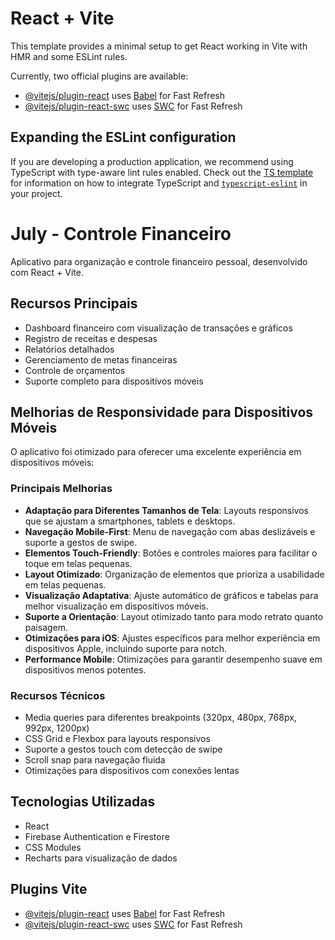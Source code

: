 # React + Vite

This template provides a minimal setup to get React working in Vite with HMR and some ESLint rules.

Currently, two official plugins are available:

- [@vitejs/plugin-react](https://github.com/vitejs/vite-plugin-react/blob/main/packages/plugin-react) uses [Babel](https://babeljs.io/) for Fast Refresh
- [@vitejs/plugin-react-swc](https://github.com/vitejs/vite-plugin-react/blob/main/packages/plugin-react-swc) uses [SWC](https://swc.rs/) for Fast Refresh

## Expanding the ESLint configuration

If you are developing a production application, we recommend using TypeScript with type-aware lint rules enabled. Check out the [TS template](https://github.com/vitejs/vite/tree/main/packages/create-vite/template-react-ts) for information on how to integrate TypeScript and [`typescript-eslint`](https://typescript-eslint.io) in your project.

# July - Controle Financeiro

Aplicativo para organização e controle financeiro pessoal, desenvolvido com React + Vite.

## Recursos Principais

- Dashboard financeiro com visualização de transações e gráficos
- Registro de receitas e despesas
- Relatórios detalhados
- Gerenciamento de metas financeiras
- Controle de orçamentos
- Suporte completo para dispositivos móveis

## Melhorias de Responsividade para Dispositivos Móveis

O aplicativo foi otimizado para oferecer uma excelente experiência em dispositivos móveis:

### Principais Melhorias

- **Adaptação para Diferentes Tamanhos de Tela**: Layouts responsivos que se ajustam a smartphones, tablets e desktops.
- **Navegação Mobile-First**: Menu de navegação com abas deslizáveis e suporte a gestos de swipe.
- **Elementos Touch-Friendly**: Botões e controles maiores para facilitar o toque em telas pequenas.
- **Layout Otimizado**: Organização de elementos que prioriza a usabilidade em telas pequenas.
- **Visualização Adaptativa**: Ajuste automático de gráficos e tabelas para melhor visualização em dispositivos móveis.
- **Suporte a Orientação**: Layout otimizado tanto para modo retrato quanto paisagem.
- **Otimizações para iOS**: Ajustes específicos para melhor experiência em dispositivos Apple, incluindo suporte para notch.
- **Performance Mobile**: Otimizações para garantir desempenho suave em dispositivos menos potentes.

### Recursos Técnicos

- Media queries para diferentes breakpoints (320px, 480px, 768px, 992px, 1200px)
- CSS Grid e Flexbox para layouts responsivos
- Suporte a gestos touch com detecção de swipe
- Scroll snap para navegação fluida
- Otimizações para dispositivos com conexões lentas

## Tecnologias Utilizadas

- React
- Firebase Authentication e Firestore
- CSS Modules
- Recharts para visualização de dados

## Plugins Vite

- [@vitejs/plugin-react](https://github.com/vitejs/vite-plugin-react/blob/main/packages/plugin-react) uses [Babel](https://babeljs.io/) for Fast Refresh
- [@vitejs/plugin-react-swc](https://github.com/vitejs/vite-plugin-react/blob/main/packages/plugin-react-swc) uses [SWC](https://swc.rs/) for Fast Refresh
